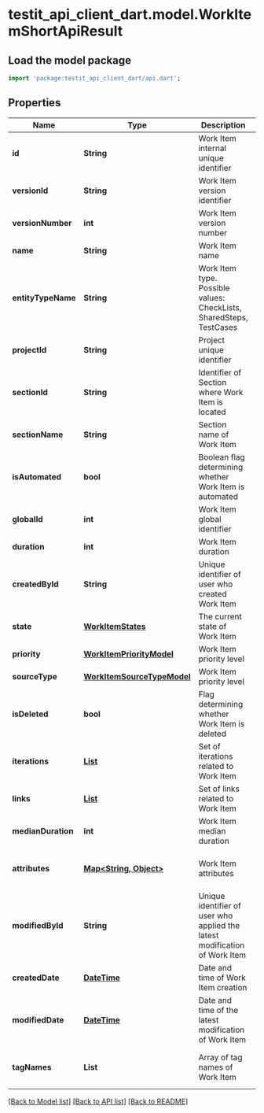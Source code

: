 # testit_api_client_dart.model.WorkItemShortApiResult

## Load the model package
```dart
import 'package:testit_api_client_dart/api.dart';
```

## Properties
Name | Type | Description | Notes
------------ | ------------- | ------------- | -------------
**id** | **String** | Work Item internal unique identifier | 
**versionId** | **String** | Work Item version identifier | 
**versionNumber** | **int** | Work Item version number | 
**name** | **String** | Work Item name | 
**entityTypeName** | **String** | Work Item type. Possible values: CheckLists, SharedSteps, TestCases | 
**projectId** | **String** | Project unique identifier | 
**sectionId** | **String** | Identifier of Section where Work Item is located | 
**sectionName** | **String** | Section name of Work Item | 
**isAutomated** | **bool** | Boolean flag determining whether Work Item is automated | 
**globalId** | **int** | Work Item global identifier | 
**duration** | **int** | Work Item duration | 
**createdById** | **String** | Unique identifier of user who created Work Item | 
**state** | [**WorkItemStates**](WorkItemStates.md) | The current state of Work Item | 
**priority** | [**WorkItemPriorityModel**](WorkItemPriorityModel.md) | Work Item priority level | 
**sourceType** | [**WorkItemSourceTypeModel**](WorkItemSourceTypeModel.md) | Work Item priority level | 
**isDeleted** | **bool** | Flag determining whether Work Item is deleted | 
**iterations** | [**List<IterationApiResult>**](IterationApiResult.md) | Set of iterations related to Work Item | [default to const []]
**links** | [**List<LinkShortApiResult>**](LinkShortApiResult.md) | Set of links related to Work Item | [default to const []]
**medianDuration** | **int** | Work Item median duration | [optional] 
**attributes** | [**Map<String, Object>**](Object.md) | Work Item attributes | [optional] [default to const {}]
**modifiedById** | **String** | Unique identifier of user who applied the latest modification of Work Item | [optional] 
**createdDate** | [**DateTime**](DateTime.md) | Date and time of Work Item creation | [optional] 
**modifiedDate** | [**DateTime**](DateTime.md) | Date and time of the latest modification of Work Item | [optional] 
**tagNames** | **List<String>** | Array of tag names of Work Item | [optional] [default to const []]

[[Back to Model list]](../README.md#documentation-for-models) [[Back to API list]](../README.md#documentation-for-api-endpoints) [[Back to README]](../README.md)


